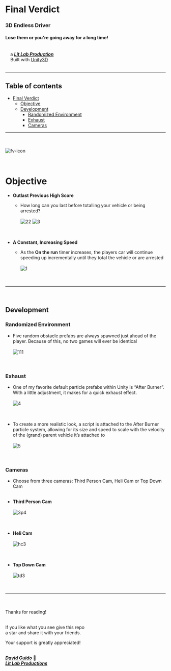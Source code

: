 # Final Verdict
  
### 3D Endless Driver
#### Lose them or you're going away for a long time!
<br/>&nbsp;&nbsp;&nbsp;&nbsp;a [***Lit Lab Production***](https://www.litlabproductions.com)<br/>
&nbsp;&nbsp;&nbsp;&nbsp;Built with [Unity3D](https://github.com/Unity-Technologies) <br><br>
***

## Table of contents
- [Final Verdict](#final-verdict)
  - [Objective](#objective)
  - [Development](#development)
    - [Randomized Environment](#randomized-environment)
    - [Exhaust](#exhaust)
    - [Cameras](#cameras)
***
<br><br>
![fv-icon](https://user-images.githubusercontent.com/34845402/134785934-20b56c5f-09ab-4fad-8e0e-6dfbc76e566f.png)

<br>

# Objective

  * **Outlast Previous High Score**
      * How long can you last before totalling your vehicle or being arrested? <br><br>
![22](https://user-images.githubusercontent.com/34845402/134415973-4246a28f-3eb0-4ebe-a14a-572054fea9b0.gif)
![3](https://user-images.githubusercontent.com/34845402/134415688-807e8eea-0c8d-45f6-aa16-26eab22bf128.gif)
<br><br><br>

  * **A Constant, Increasing Speed**
      * As the **On the run** timer increases, the players car will continue speeding up incrementally until they total the vehicle or are arrested  <br><br>
![1](https://user-images.githubusercontent.com/34845402/134414536-4ae2d2b5-0da5-4b7e-895b-1c7e60919aa5.gif)
<br><br><br>

***
<br>

## Development

### Randomized Environment 
   * Five random obstacle prefabs are always spawned just ahead of the player. Because of this, no two games will ever be identical <br><br>
![111](https://user-images.githubusercontent.com/34845402/134417245-e81d11f1-6746-4a70-acbf-ea2d413db4e6.png) <br><br><br>


### Exhaust
   * One of my favorite default particle prefabs within Unity is “After Burner”. With a little adjustment, it makes for a quick exhaust effect. <br><br>
![4](https://user-images.githubusercontent.com/34845402/134418316-b1e6478f-55cf-4524-826b-e8f89c1f075c.gif)
<br><br><br>

   * To create a more realistic look, a script is attached to the After Burner particle system, allowing for its size and speed to scale with the velocity of the (grand) parent vehicle it’s attached to <br><br>
![5](https://user-images.githubusercontent.com/34845402/134418321-b2c2af06-2035-424e-8af1-9eef1723a7e9.gif) <br><br><br>


### Cameras
   * Choose from three cameras: Third Person Cam, Heli Cam or Top Down Cam <br><br>

  * **Third Person Cam** <br><br>
![3p4](https://user-images.githubusercontent.com/34845402/134420251-d7a38e80-d9f1-40c4-824f-0a5c63d708af.png)
<br><br><br>

  * **Heli Cam** <br><br>
![hc3](https://user-images.githubusercontent.com/34845402/134420074-1eb19f03-e88d-4b68-8d54-4ca5882a2ea2.png)
<br><br><br>

  * **Top Down Cam** <br><br>
![td3](https://user-images.githubusercontent.com/34845402/134420076-65cf9398-3a28-4e7a-9231-897a1f9d2eaa.png)
<br><br><br>
     
     
***

<br><br>
Thanks for reading!<br/><br/>
 
If you like what you see give this repo  
a star and share it with your friends.

Your support is greatly appreciated!<br/><br/>


[***David Guido***](https://www.litlabproductions.com/resume-view) :rocket:  
[***Lit Lab Productions***](https://www.litlabproductions.com)
<br/><br/>

